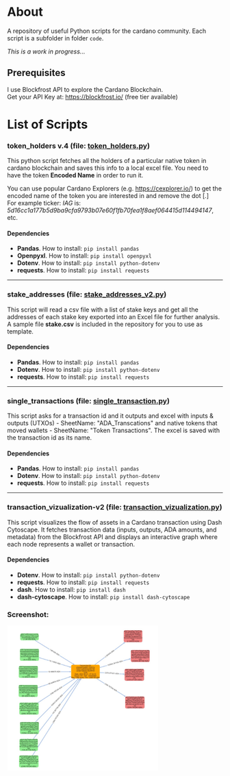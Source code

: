 # About
A repository of useful Python scripts for the cardano community. Each script is a subfolder in folder `code`.

*This is a work in progress...*


## Prerequisites
I use Blockfrost API to explore the Cardano Blockchain.  
Get your API Key at: https://blockfrost.io/ (free tier available)



# List of Scripts

### token_holders v.4 (file: [token_holders.py](code/token_holders/token_holders.py))
This python script fetches all the holders of a particular native token in cardano blockchain and saves this info to a local excel file. You need to have the token **Encoded Name** in order to run it.

You can use popular Cardano Explorers (e.g. https://cexplorer.io/) to get the encoded name of the token you are interested in and remove the dot [.] </br>For example ticker: *IAG* is: *5d16cc1a177b5d9ba9cfa9793b07e60f1fb70fea1f8aef064415d114494147*, etc.

#### Dependencies
* **Pandas**. How to install: `pip install pandas`
* **Openpyxl**. How to install: `pip install openpyxl`
* **Dotenv**. How to install: `pip install python-dotenv`
* **requests**. How to install: `pip install requests`

---

### stake_addresses (file: [stake_addresses_v2.py](code/stake_addresses/stake_addresses.py))
This script will read a csv file with a list of stake keys and get all the addresses of each stake key exported into an Excel file for further analysis. A sample file **stake.csv** is included in the repository for you to use as template.
#### Dependencies
* **Pandas**. How to install: `pip install pandas`
* **Dotenv**. How to install: `pip install python-dotenv`
* **requests**. How to install: `pip install requests`

---

### single_transactions (file: [single_transaction.py](code/transaction/single_transaction.py))
This script asks for a transaction id and it outputs and excel with inputs & outputs (UTXOs) - SheetName: "ADA_Transcations" and native tokens that moved wallets - SheetName: "Token Transactions". The excel is saved with the transaction id as its name.
#### Dependencies
* **Pandas**. How to install: `pip install pandas`
* **Dotenv**. How to install: `pip install python-dotenv`
* **requests**. How to install: `pip install requests`

---

### transaction_vizualization-v2 (file: [transaction_vizualization.py](code/transaction/transaction_vizualization-v2.py))
This script visualizes the flow of assets in a Cardano transaction using Dash Cytoscape. It fetches transaction data (inputs, outputs, ADA amounts, and metadata) from the Blockfrost API and displays an interactive graph where each node represents a wallet or transaction.
#### Dependencies
* **Dotenv**. How to install: `pip install python-dotenv`
* **requests**. How to install: `pip install requests`
* **dash**. How to install: `pip install dash`
* **dash-cytoscape**. How to install: `pip install dash-cytoscape`

### Screenshot:</br>
<img src="files/transaction_visualization.jpg" alt="Screenshot of transaction_vizualization-v2 output" style="width: 70%;" />
